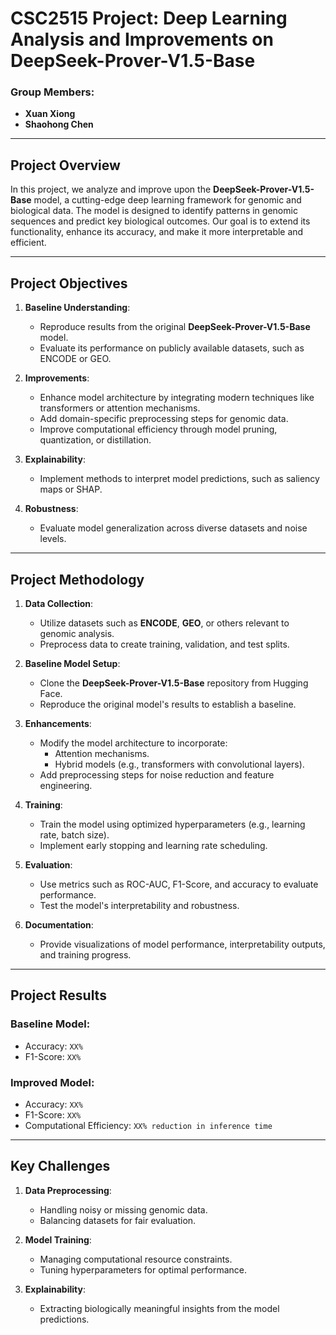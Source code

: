 # CSC2515 Project: Deep Learning Analysis and Improvements on DeepSeek-Prover-V1.5-Base

### **Group Members**:
- **Xuan Xiong**
- **Shaohong Chen**

---

## **Project Overview**

In this project, we analyze and improve upon the **DeepSeek-Prover-V1.5-Base** model, a cutting-edge deep learning framework for genomic and biological data. The model is designed to identify patterns in genomic sequences and predict key biological outcomes. Our goal is to extend its functionality, enhance its accuracy, and make it more interpretable and efficient.

---

## **Project Objectives**

1. **Baseline Understanding**:
   - Reproduce results from the original **DeepSeek-Prover-V1.5-Base** model.
   - Evaluate its performance on publicly available datasets, such as ENCODE or GEO.

2. **Improvements**:
   - Enhance model architecture by integrating modern techniques like transformers or attention mechanisms.
   - Add domain-specific preprocessing steps for genomic data.
   - Improve computational efficiency through model pruning, quantization, or distillation.

3. **Explainability**:
   - Implement methods to interpret model predictions, such as saliency maps or SHAP.

4. **Robustness**:
   - Evaluate model generalization across diverse datasets and noise levels.

---

## **Project Methodology**

1. **Data Collection**:
   - Utilize datasets such as **ENCODE**, **GEO**, or others relevant to genomic analysis.
   - Preprocess data to create training, validation, and test splits.

2. **Baseline Model Setup**:
   - Clone the **DeepSeek-Prover-V1.5-Base** repository from Hugging Face.
   - Reproduce the original model's results to establish a baseline.

3. **Enhancements**:
   - Modify the model architecture to incorporate:
     - Attention mechanisms.
     - Hybrid models (e.g., transformers with convolutional layers).
   - Add preprocessing steps for noise reduction and feature engineering.

4. **Training**:
   - Train the model using optimized hyperparameters (e.g., learning rate, batch size).
   - Implement early stopping and learning rate scheduling.

5. **Evaluation**:
   - Use metrics such as ROC-AUC, F1-Score, and accuracy to evaluate performance.
   - Test the model's interpretability and robustness.

6. **Documentation**:
   - Provide visualizations of model performance, interpretability outputs, and training progress.

---

## **Project Results**

### Baseline Model:
- Accuracy: `XX%`
- F1-Score: `XX%`

### Improved Model:
- Accuracy: `XX%`
- F1-Score: `XX%`
- Computational Efficiency: `XX% reduction in inference time`

---

## **Key Challenges**

1. **Data Preprocessing**:
   - Handling noisy or missing genomic data.
   - Balancing datasets for fair evaluation.

2. **Model Training**:
   - Managing computational resource constraints.
   - Tuning hyperparameters for optimal performance.

3. **Explainability**:
   - Extracting biologically meaningful insights from the model predictions.

